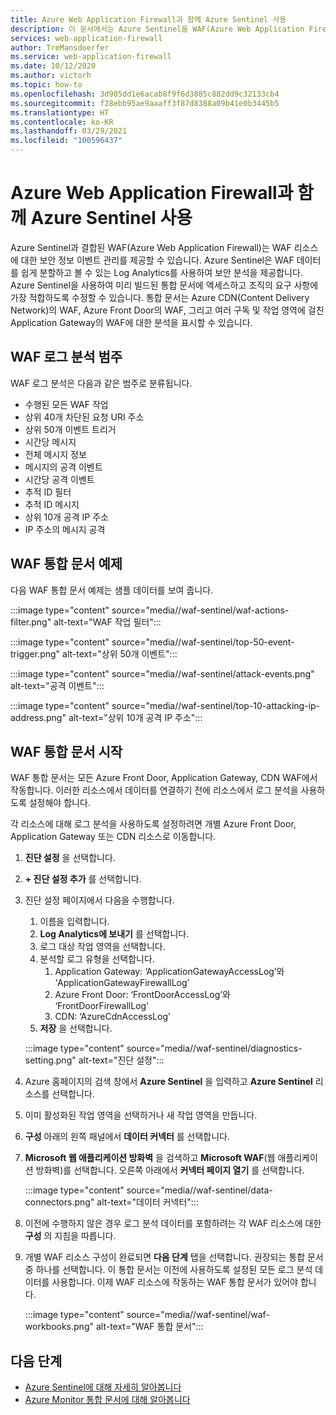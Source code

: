 ```yaml
---
title: Azure Web Application Firewall과 함께 Azure Sentinel 사용
description: 이 문서에서는 Azure Sentinel을 WAF(Azure Web Application Firewall)와 함께 사용하는 방법을 보여 줍니다.
services: web-application-firewall
author: TreMansdoerfer
ms.service: web-application-firewall
ms.date: 10/12/2020
ms.author: victorh
ms.topic: how-to
ms.openlocfilehash: 3d905dd1e6acab8f9f6d3885c882dd9c32133cb4
ms.sourcegitcommit: f28ebb95ae9aaaff3f87d8388a09b41e0b3445b5
ms.translationtype: HT
ms.contentlocale: ko-KR
ms.lasthandoff: 03/29/2021
ms.locfileid: "100596437"
---
```

# <a name="using-azure-sentinel-with-azure-web-application-firewall"></a>Azure Web Application Firewall과 함께 Azure Sentinel 사용

Azure Sentinel과 결합된 WAF(Azure Web Application Firewall)는 WAF 리소스에 대한 보안 정보 이벤트 관리를 제공할 수 있습니다. Azure Sentinel은 WAF 데이터를 쉽게 분할하고 볼 수 있는 Log Analytics를 사용하여 보안 분석을 제공합니다. Azure Sentinel을 사용하여 미리 빌드된 통합 문서에 액세스하고 조직의 요구 사항에 가장 적합하도록 수정할 수 있습니다. 통합 문서는 Azure CDN(Content Delivery Network)의 WAF, Azure Front Door의 WAF, 그리고 여러 구독 및 작업 영역에 걸친 Application Gateway의 WAF에 대한 분석을 표시할 수 있습니다.

## <a name="waf-log-analytics-categories"></a>WAF 로그 분석 범주

WAF 로그 분석은 다음과 같은 범주로 분류됩니다.  

- 수행된 모든 WAF 작업 
- 상위 40개 차단된 요청 URI 주소 
- 상위 50개 이벤트 트리거  
- 시간당 메시지 
- 전체 메시지 정보 
- 메시지의 공격 이벤트  
- 시간당 공격 이벤트 
- 추적 ID 필터 
- 추적 ID 메시지 
- 상위 10개 공격 IP 주소 
- IP 주소의 메시지 공격 

## <a name="waf-workbook-examples"></a>WAF 통합 문서 예제

다음 WAF 통합 문서 예제는 샘플 데이터를 보여 줍니다.

:::image type="content" source="media//waf-sentinel/waf-actions-filter.png" alt-text="WAF 작업 필터":::

:::image type="content" source="media//waf-sentinel/top-50-event-trigger.png" alt-text="상위 50개 이벤트":::

:::image type="content" source="media//waf-sentinel/attack-events.png" alt-text="공격 이벤트":::

:::image type="content" source="media//waf-sentinel/top-10-attacking-ip-address.png" alt-text="상위 10개 공격 IP 주소":::

## <a name="launch-a-waf-workbook"></a>WAF 통합 문서 시작

WAF 통합 문서는 모든 Azure Front Door, Application Gateway, CDN WAF에서 작동합니다. 이러한 리소스에서 데이터를 연결하기 전에 리소스에서 로그 분석을 사용하도록 설정해야 합니다. 

각 리소스에 대해 로그 분석을 사용하도록 설정하려면 개별 Azure Front Door, Application Gateway 또는 CDN 리소스로 이동합니다.

1. **진단 설정** 을 선택합니다.
2. **+ 진단 설정 추가** 를 선택합니다. 
3. 진단 설정 페이지에서 다음을 수행합니다.
   1. 이름을 입력합니다. 
   1. **Log Analytics에 보내기** 를 선택합니다. 
   1. 로그 대상 작업 영역을 선택합니다. 
   1. 분석할 로그 유형을 선택합니다.
      1. Application Gateway: ‘ApplicationGatewayAccessLog’와 ‘ApplicationGatewayFirewallLog’
      1. Azure Front Door: ‘FrontDoorAccessLog’와 ‘FrontDoorFirewallLog’
      1. CDN: ‘AzureCdnAccessLog’
   1. **저장** 을 선택합니다.

   :::image type="content" source="media//waf-sentinel/diagnostics-setting.png" alt-text="진단 설정":::

4. Azure 홈페이지의 검색 창에서 **Azure Sentinel** 을 입력하고 **Azure Sentinel** 리소스를 선택합니다. 
2. 이미 활성화된 작업 영역을 선택하거나 새 작업 영역을 만듭니다. 
3. **구성** 아래의 왼쪽 패널에서 **데이터 커넥터** 를 선택합니다.
4. **Microsoft 웹 애플리케이션 방화벽** 을 검색하고 **Microsoft WAF**(웹 애플리케이션 방화벽)를 선택합니다. 오른쪽 아래에서 **커넥터 페이지 열기** 를 선택합니다.

   :::image type="content" source="media//waf-sentinel/data-connectors.png" alt-text="데이터 커넥터":::

8. 이전에 수행하지 않은 경우 로그 분석 데이터를 포함하려는 각 WAF 리소스에 대한 **구성** 의 지침을 따릅니다.
6. 개별 WAF 리소스 구성이 완료되면 **다음 단계** 탭을 선택합니다. 권장되는 통합 문서 중 하나를 선택합니다. 이 통합 문서는 이전에 사용하도록 설정된 모든 로그 분석 데이터를 사용합니다. 이제 WAF 리소스에 작동하는 WAF 통합 문서가 있어야 합니다.

   :::image type="content" source="media//waf-sentinel/waf-workbooks.png" alt-text="WAF 통합 문서":::


## <a name="next-steps"></a>다음 단계

- [Azure Sentinel에 대해 자세히 알아봅니다](../sentinel/overview.md)
- [Azure Monitor 통합 문서에 대해 알아봅니다](../azure-monitor/visualize/workbooks-overview.md)
